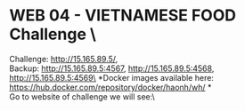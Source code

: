 # WEB 04 - VIETNAMESE FOOD Challenge \
Challenge: http://15.165.89.5/, \
Backup: http://15.165.89.5:4567, http://15.165.89.5:4568, http://15.165.89.5:4569\
*Docker images available here: https://hub.docker.com/repository/docker/haonh/wh/ *\
Go to website of challenge we will see:\


  
